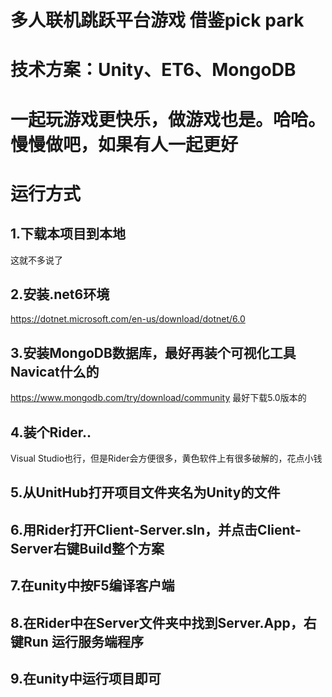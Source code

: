 # 多人联机跳跃平台游戏 借鉴pick park
# 技术方案：Unity、ET6、MongoDB
# 一起玩游戏更快乐，做游戏也是。哈哈。慢慢做吧，如果有人一起更好

# 运行方式
## 1.下载本项目到本地
这就不多说了
## 2.安装.net6环境
https://dotnet.microsoft.com/en-us/download/dotnet/6.0
## 3.安装MongoDB数据库，最好再装个可视化工具Navicat什么的
https://www.mongodb.com/try/download/community
最好下载5.0版本的
## 4.装个Rider..
Visual Studio也行，但是Rider会方便很多，黄色软件上有很多破解的，花点小钱
## 5.从UnitHub打开项目文件夹名为Unity的文件
## 6.用Rider打开Client-Server.sln，并点击Client-Server右键Build整个方案
## 7.在unity中按F5编译客户端
## 8.在Rider中在Server文件夹中找到Server.App，右键Run 运行服务端程序
## 9.在unity中运行项目即可

